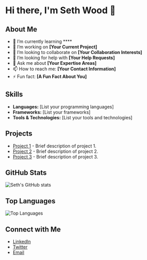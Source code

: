 # Hi there, I'm Seth Wood 👋

## About Me

- 🌱 I’m currently learning ****
- 🔭 I’m working on **[Your Current Project]**
- 👯 I’m looking to collaborate on **[Your Collaboration Interests]**
- 🤔 I’m looking for help with **[Your Help Requests]**
- 💬 Ask me about **[Your Expertise Areas]**
- 📫 How to reach me: **[Your Contact Information]**
- ⚡ Fun fact: **[A Fun Fact About You]**

## Skills

- **Languages:** [List your programming languages]
- **Frameworks:** [List your frameworks]
- **Tools & Technologies:** [List your tools and technologies]

## Projects

- [Project 1](#) - Brief description of project 1.
- [Project 2](#) - Brief description of project 2.
- [Project 3](#) - Brief description of project 3.

## GitHub Stats

![Seth's GitHub stats](https://github-readme-stats.vercel.app/api?username=seth-wood&show_icons=true&theme=radical)

## Top Languages

![Top Languages](https://github-readme-stats.vercel.app/api/top-langs/?username=seth-wood&layout=compact&theme=radical)

## Connect with Me

- [LinkedIn](#)
- [Twitter](#)
- [Email](#)
